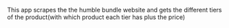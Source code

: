 This app scrapes the the humble bundle website and gets the different tiers of the product(with which product each tier has plus the price)
